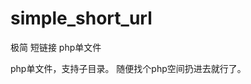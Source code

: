 # simple_short_url
极简 短链接 php单文件

php单文件，支持子目录。
随便找个php空间扔进去就行了。

[](https://raw.githubusercontent.com/dylanbai8/simple_short_url/main/1.png)

[](https://raw.githubusercontent.com/dylanbai8/simple_short_url/main/2.png)
